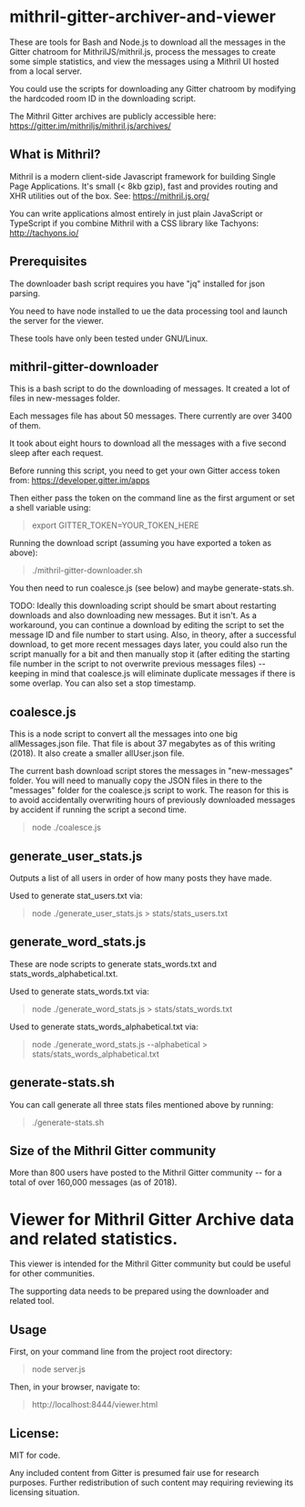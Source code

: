 # mithril-gitter-archiver-and-viewer

These are tools for Bash and Node.js to download
all the messages in the Gitter chatroom for MithrilJS/mithril.js,
process the messages to create some simple statistics,
and view the messages using a Mithril UI hosted from a local server.

You could use the scripts for downloading any Gitter chatroom
by modifying the hardcoded room ID in the downloading script.

The Mithril Gitter archives are publicly accessible here:
https://gitter.im/mithriljs/mithril.js/archives/

## What is Mithril?

Mithril is a modern client-side Javascript framework for building Single Page Applications.
It's small (< 8kb gzip), fast and provides routing and XHR utilities out of the box.
See: https://mithril.js.org/

You can write applications almost entirely in just plain JavaScript or TypeScript 
if you combine Mithril with a CSS library like Tachyons: http://tachyons.io/

## Prerequisites

The downloader bash script requires you have "jq" installed for json parsing.

You need to have node installed to ue the data processing tool and launch the server for the viewer.

These tools have only been tested under GNU/Linux.

## mithril-gitter-downloader

This is a bash script to do the downloading of messages.
It created a lot of files in new-messages folder.

Each messages file has about 50 messages.
There currently are over 3400 of them.

It took about eight hours to download all the messages with a five second sleep after each request.

Before running this script, you need to get your own Gitter access token from: https://developer.gitter.im/apps

Then either pass the token on the command line as the first argument or set a shell variable using: 
> export GITTER_TOKEN=YOUR_TOKEN_HERE

Running the download script (assuming you have exported a token as above):
> ./mithril-gitter-downloader.sh

You then need to run coalesce.js (see below) and maybe generate-stats.sh.

TODO: Ideally this downloading script should be smart about restarting downloads and also downloading new messages. But it isn't. As a workaround, you can continue a download by editing the script to set the message ID and file number to start using. Also, in theory, after a successful download, to get more recent messages days later, you could also run the script manually for a bit and then manually stop it (after editing the starting file number in the script to not overwrite previous messages files) -- keeping in mind that coalesce.js will eliminate duplicate messages if there is some overlap. You can also set a stop timestamp.

## coalesce.js

This is a node script to convert all the messages into one big allMessages.json file.
That file is about 37 megabytes as of this writing (2018).
It also create a smaller allUser.json file.

The current bash download script stores the messages in "new-messages" folder.
You will need to manually copy the JSON files in there to the "messages" folder for the coalesce.js script to work.
The reason for this is to avoid accidentally overwriting hours of previously downloaded
messages by accident if running the script a second time.

> node ./coalesce.js

## generate_user_stats.js

Outputs a list of all users in order of how many posts they have made.

Used to generate stat_users.txt via:
> node ./generate_user_stats.js > stats/stats_users.txt

## generate_word_stats.js

These are node scripts to generate stats_words.txt and stats_words_alphabetical.txt.

Used to generate stats_words.txt via:
> node ./generate_word_stats.js > stats/stats_words.txt

Used to generate stats_words_alphabetical.txt via:
> node ./generate_word_stats.js --alphabetical > stats/stats_words_alphabetical.txt

## generate-stats.sh

You can call generate all three stats files mentioned above by running:
> ./generate-stats.sh

## Size of the Mithril Gitter community

More than 800 users have posted to the Mithril Gitter community -- for a total of over 160,000 messages (as of 2018).

# Viewer for Mithril Gitter Archive data and related statistics.

This viewer is intended for the Mithril Gitter community but could be useful for other communities.

The supporting data needs to be prepared using the downloader and related tool.

## Usage

First, on your command line from the project root directory:
> node server.js

Then, in your browser, navigate to:
> http://localhost:8444/viewer.html

## License:

MIT for code.

Any included content from Gitter is presumed fair use for research purposes.
Further redistribution of such content may requiring reviewing its licensing situation.
